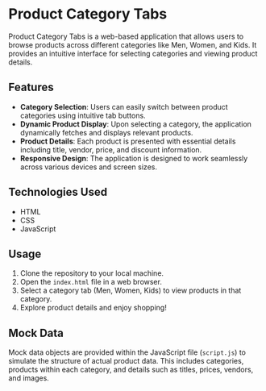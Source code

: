 # Product Category Tabs

Product Category Tabs is a web-based application that allows users to browse products across different categories like Men, Women, and Kids. It provides an intuitive interface for selecting categories and viewing product details.

## Features

- **Category Selection**: Users can easily switch between product categories using intuitive tab buttons.
- **Dynamic Product Display**: Upon selecting a category, the application dynamically fetches and displays relevant products.
- **Product Details**: Each product is presented with essential details including title, vendor, price, and discount information.
- **Responsive Design**: The application is designed to work seamlessly across various devices and screen sizes.

## Technologies Used

- HTML
- CSS
- JavaScript

## Usage

1. Clone the repository to your local machine.
2. Open the `index.html` file in a web browser.
3. Select a category tab (Men, Women, Kids) to view products in that category.
4. Explore product details and enjoy shopping!

## Mock Data

Mock data objects are provided within the JavaScript file (`script.js`) to simulate the structure of actual product data. This includes categories, products within each category, and details such as titles, prices, vendors, and images.

